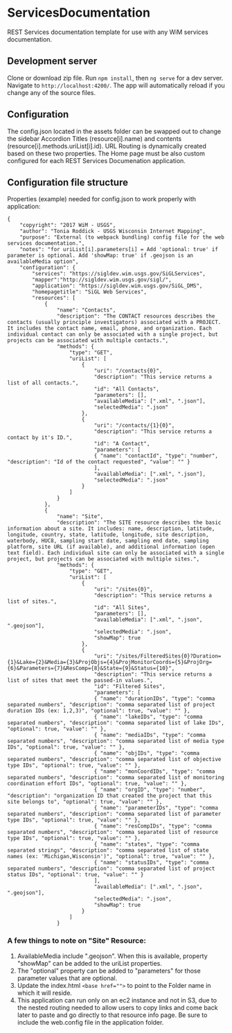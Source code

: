 # ServicesDocumentation

REST Services documentation template for use with any WiM services documentation.

## Development server

Clone or download zip file. Run `npm install`, then `ng serve` for a dev server. 
Navigate to `http://localhost:4200/`. The app will automatically reload if you change any of the source files.

## Configuration

The config.json located in the assets folder can be swapped out to change the sidebar Accordion Titles (resource[i].name) and contents (resource[i].methods.uriList[i].id). URL Routing is dynamically created based on these two properties. The Home page must be also custom configured for each REST Services Documenation application. 

## Configuration file structure
Properties (example) needed for config.json to work properly with application:
```
{
    "copyright": "2017 WiM - USGS",
    "author": "Tonia Roddick - USGS Wisconsin Internet Mapping", 
    "purpose": "External (to webpack bundling) config file for the web services documentation.",
    "notes": "for uriList[i].parameters[i] = Add 'optional: true' if parameter is optional. Add 'showMap: true' if .geojson is an availableMedia option",
    "configuration": {
        "services": "https://sigldev.wim.usgs.gov/SiGLServices",
        "mapper":"http://sigldev.wim.usgs.gov/sigl/",
        "application": "https://sigldev.wim.usgs.gov/SiGL_DMS",
        "homepagetitle": "SiGL Web Services",
        "resources": [
            {            
                "name": "Contacts",
                "description": "The CONTACT resources describes the contacts (usually principle investigators) associated with a PROJECT. It includes the contact name, email, phone, and organization. Each individual contact can only be associated with a single project, but projects can be associated with multiple contacts.",
                "methods": {
                    "type": "GET",
                    "uriList": [
                        {
                            "uri": "/contacts{0}",
                            "description": "This service returns a list of all contacts.",
                            "id": "All Contacts",
                            "parameters": [],
                            "availableMedia": [".xml", ".json"],
                            "selectedMedia": ".json"
                        },
                        {
                            "uri": "/contacts/{1}{0}",
                            "description": "This service returns a contact by it's ID.",
                            "id": "A Contact",
                            "parameters": [
                            { "name": "contactId", "type": "number", "description": "Id of the contact requested", "value": "" }
                            ],
                            "availableMedia": [".xml", ".json"],
                            "selectedMedia": ".json"
                        }
                    ]
                }
            },
            {
                "name": "Site",
                "description": "The SITE resource describes the basic information about a site. It includes: name, description, latitude, longitude, country, state, latitude, longitude, site description, waterbody, HUC8, sampling start date, sampling end date, sampling platform, site URL (if available), and additional information (open text field). Each individual site can only be associated with a single project, but projects can be associated with multiple sites.",
                "methods": {
                    "type": "GET",
                    "uriList": [
                        {
                            "uri": "/sites{0}",
                            "description": "This service returns a list of sites.",
                            "id": "All Sites",
                            "parameters": [],
                            "availableMedia": [".xml", ".json", ".geojson"],
                            "selectedMedia": ".json",
                            "showMap": true
                        },
                        {
                            "uri": "/sites/FilteredSites{0}?Duration={1}&Lake={2}&Media={3}&ProjObjs={4}&ProjMonitorCoords={5}&ProjOrg={6}&Parameters={7}&ResComp={8}&State={9}&Status={10}",
                            "description": "This service returns a list of sites that meet the passed-in values.",
                            "id": "Filtered Sites",
                            "parameters": [
                            { "name": "durationIDs", "type": "comma separated numbers", "description": "comma separated list of project duration IDs (ex: 1,2,3)", "optional": true, "value": "" },
                            { "name": "lakeIDs", "type": "comma separated numbers", "description": "comma separated list of lake IDs", "optional": true, "value": "" },
                            { "name": "mediaIDs", "type": "comma separated numbers", "description": "comma separated list of media type IDs", "optional": true, "value": "" },
                            { "name": "objIDs", "type": "comma separated numbers", "description": "comma separated list of objective type IDs", "optional": true, "value": "" },
                            { "name": "monCoordIDs", "type": "comma separated numbers", "description": "comma separated list of monitoring coordination effort IDs", "optional": true, "value": "" },
                            { "name": "orgID", "type": "number", "description": "organization ID that created the project that this site belongs to", "optional": true, "value": "" },
                            { "name": "parameterIDs", "type": "comma separated numbers", "description": "comma separated list of parameter type IDs", "optional": true, "value": "" },
                            { "name": "resCompIDs", "type": "comma separated numbers", "description": "comma separated list of resource type IDs", "optional": true, "value": "" },
                            { "name": "states", "type": "comma separated strings", "description": "comma separated list of state names (ex: 'Michigan,Wisconsin')", "optional": true, "value": "" },
                            { "name": "statusIDs", "type": "comma separated numbers", "description": "comma separated list of project status IDs", "optional": true, "value": "" }
                            ],
                            "availableMedia": [".xml", ".json", ".geojson"],
                            "selectedMedia": ".json",
                            "showMap": true
                        }
                    ]
                }

```
### A few things to note on "Site" Resource: 
1. AvailableMedia include ".geojson". When this is available, property "showMap" can be added to the uriList properties. 
2. The "optional" property can be added to "parameters" for those parameter values that are optional.
3. Update the index.html `<base href="">` to point to the Folder name in which it will reside.
4. This application can run only on an ec2 instance and not in S3, due to the nested routing needed to allow users to copy links and come back later to paste and go directly to that resource info page. Be sure to include the web.config file in the application folder.
